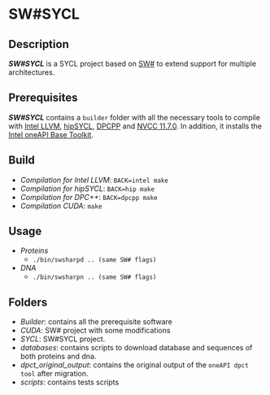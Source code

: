 # SW#SYCL

## Description
***SW#SYCL*** is a SYCL project based on [SW#](http://https://github.com/mkorpar/swsharp/tree/master/swsharp "SW#") to extend support for multiple architectures.

## Prerequisites
***SW#SYCL***  contains a `builder` folder with all the necessary tools to compile with [Intel LLVM](https://github.com/intel/llvm "Intel LLVM"), [hipSYCL](https://github.com/illuhad/hipSYCL "hipSYCL"), [DPCPP](https://www.intel.com/content/www/us/en/develop/documentation/oneapi-dpcpp-cpp-compiler-dev-guide-and-reference/top.html "DPCPP") and [NVCC 11.7.0](https://developer.nvidia.com/cuda-downloads "NVCC 11.7.0"). In addition, it installs the [Intel oneAPI Base Toolkit](https://www.intel.com/content/www/us/en/developer/tools/oneapi/toolkits.html#base-kit, "Intel oneAPI Base Toolkit").


## Build
- *Compilation for Intel LLVM*: `BACK=intel make`
- *Compilation for hipSYCL*: `BACK=hip make`
- *Compilation for DPC++*: `BACK=dpcpp make`
- *Compilation CUDA*: `make`

## Usage
- *Proteins*
	- `./bin/swsharpd .. (same SW# flags)`
- *DNA*
	- `./bin/swsharpn .. (same SW# flags)`


## Folders
- *Builder*: contains all the prerequisite software
- *CUDA*: SW# project with some modifications
- *SYCL*: SW#SYCL project.
- *databases*: contains scripts to download database and sequences of both proteins and dna.
- *dpct_original_output*: contains the original output of the `oneAPI dpct tool` after migration.
- *scripts*: contains tests scripts
